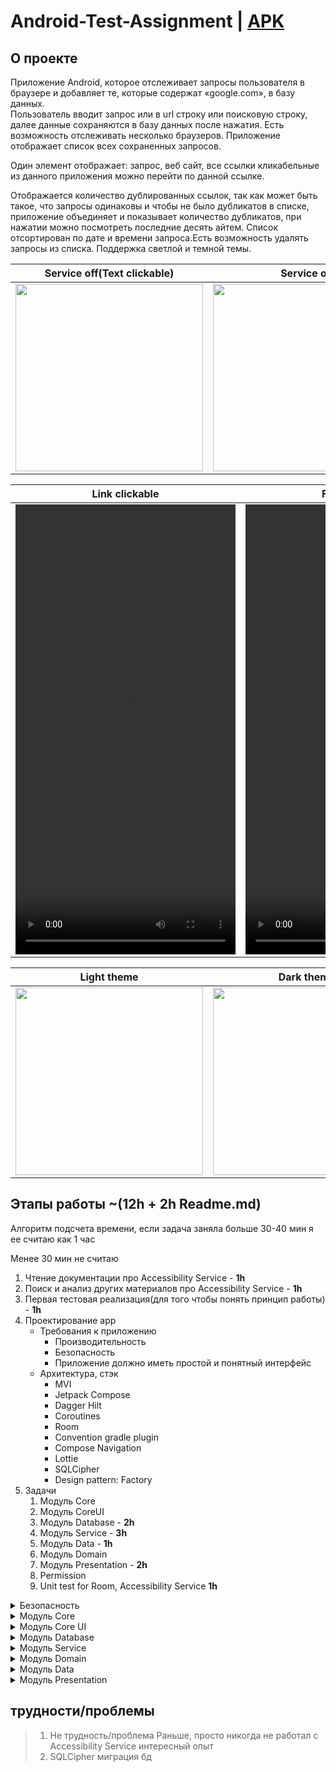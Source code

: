 # Android-Test-Assignment | <a href="https://github.com/dmitriykotov333/Android-Test-Assignment/blob/master/app-debug.apk">APK</a>

## О проекте


Приложение Android, которое отслеживает запросы пользователя в браузере и добавляет те, которые содержат «google.com», в базу данных.  
Пользователь вводит запрос или в url строку или поисковую строку, далее данные сохраняются в базу данных после нажатия.
Есть возможность отслеживать несколько браузеров. Приложение отображает список всех сохраненных запросов.

Один элемент отображает: запрос, веб сайт, все ссылки кликабельные из данного приложения можно перейти по данной ссылке.

Отображается количество дублированных ссылок, так как  может быть такое, что запросы одинаковы и чтобы не было дубликатов в списке, приложение объединяет и показывает количество дубликатов, при нажатии можно посмотреть последние десять айтем.
Список отсортирован по дате и времени запроса.Есть возможность удалять запросы из списка. Поддержка светлой и темной темы.

| Service off(Text clickable)  | Service on |  
| ------------- | ------------- |   
| <img src = "https://github.com/user-attachments/assets/fbc4e568-8550-4c8d-9d26-739765454dee" width="300"/>  | <img src = "https://github.com/user-attachments/assets/fee6573d-ce2d-4b84-9f4d-7fa78efd97aa" width="300"/>  |  
 


| Link clickable  | Fake Example |
| ------------- | ------------- |
| <video src="https://github.com/user-attachments/assets/b9c85d40-cc5b-4180-a22a-90a887044c3f" width="352" height="720"></video> | <video src="https://github.com/user-attachments/assets/0e5ca29f-9d87-4132-8f0c-45435c3e906a" width="352" height="720"></video>  |


| Light theme  | Dark theme |
| ------------- | ------------- |
| <img src = "https://github.com/user-attachments/assets/5186cc90-f012-4592-ad42-37f6ad2eec40" width="300"/>  | <img src = "https://github.com/user-attachments/assets/3aa807fc-a6e4-400c-860b-3ae59d20e874" width="300"/>  |


## Этапы работы ~(12h + 2h Readme.md)
Алгоритм подсчета времени, если задача заняла больше 30-40 мин я ее считаю как 1 час

Менее 30 мин не считаю

1. Чтение документации про Accessibility Service - **1h**
2. Поиск и анализ других материалов про Accessibility Service - **1h**
4. Первая тестовая реализация(для того чтобы понять принцип работы) - **1h**
5. Проектирование app
    - Требования к приложению
        - Производительность
        - Безопасность
        - Приложение должно иметь простой и понятный интерфейс
    - Архитектура, стэк
        - MVI
        - Jetpack Compose
        - Dagger Hilt
        - Coroutines
        - Room
        - Convention gradle plugin
        - Compose Navigation
        - Lottie
        - SQLCipher
        - Design pattern: Factory
6. Задачи
    1. Модуль Core
    2. Модуль CoreUI
    3. Модуль Database -  **2h**
    4. Модуль Service  - **3h**
    5. Модуль Data - **1h**
    6. Модуль Domain
    7. Модуль Presentation - **2h**
    8. Permission
    9. Unit test for Room, Accessibility Service  **1h**


<details>
<summary>Безопасность</summary> 

1. Шифрование базы данных
    - Для этого можно использовать библиотеку SQLCipher.
2. Обфускация
    -  Обфускация кода помогает затруднить понимание исходного кода и структуры приложения при декомпиляции.
</details>

<details>
<summary>Модуль Core</summary> 
  В модуле core находятся абстрактные классы, расширения 
</details>
<details>
<summary>Модуль Core UI</summary> 
  В модуле Core UI находятся общие Composable функции или Modifier, которые могут использоваться в разных модулях. 
</details>
<details>
<summary>Модуль Database</summary> 
 В базе данных может быть ситуация, что хранятся дубликаты запроса и чтобы в списке не отображать дубликаты, я буду выводить один айтем и количество дубликатов.

Для этого я использую обращение к таблицам **one-to-many**.

Так же можно было реализовать используя одну таблицу и через скрипт SQL получить все то же самое.

Либо реализовать простую реализацию работы с бд и все фильтры делать через операторы Collections

решил сделать через **one-to-many**

1. SQLCipher  - 1h
2. Database  - 1h
</details>
 <details>
<summary>Модуль Service</summary> 

**Design pattern: Factory**  - доставляет клиенту готовый к использованию объект. Фабрика скрывает сложность создания и выбора подходящего объекта для работы.
Логика выстроена так, чтобы можно было легко вносить изменения.

1. Design pattern: Factor  - 1h
2. Google Service  - 1h
3. Opera Service  - 1h
</details>
 <details>
<summary>Модуль Domain</summary> 

**Design pattern: Factory**  - доставляет клиенту готовый к использованию объект. Фабрика скрывает сложность создания и выбора подходящего объекта для работы.
Логика выстроена так, чтобы можно было легко вносить изменения.
</details>
 <details>
<summary>Модуль Data</summary> 

Модуль содержит реализацию **CommonPaging**

Так как мы можем показывать подробно ссылку, показывать список дубликатов запросов и другое.
Использовать Paging 3 нам не подходит, так как нельзя обновлять объект в списке, поэтому делаем свою реализацию Paging.

</details>
 <details>
<summary>Модуль Presentation</summary>

1. Верстка UI - 1h
2. Обдумать дизайн и логику - 1h
</details> 

## трудности/проблемы
> 1. Не трудность/проблема Раньше, просто никогда не работал с Accessibility Service интересный опыт
> 2. SQLCipher миграция бд
